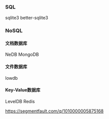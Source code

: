 
### SQL
sqlite3
better-sqlite3

### NoSQL

#### 文档数据库
NeDB
MongoDB

#### 文件数据库
lowdb

#### Key-Value数据库
LevelDB
Redis


https://segmentfault.com/q/1010000005875168

